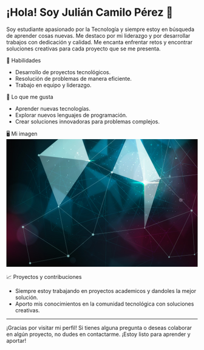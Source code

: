 # ¡Hola! Soy Julián Camilo Pérez 👋

Soy estudiante apasionado por la Tecnología y siempre estoy en búsqueda de aprender cosas nuevas. Me destaco por mi liderazgo y por desarrollar trabajos con dedicación y calidad. Me encanta enfrentar retos y encontrar soluciones creativas para cada proyecto que se me presenta.

 🎯 Habilidades
- Desarrollo de proyectos tecnológicos.
- Resolución de problemas de manera eficiente.
- Trabajo en equipo y liderazgo.

 🚀 Lo que me gusta
- Aprender nuevas tecnologías.
- Explorar nuevos lenguajes de programación.
- Crear soluciones innovadoras para problemas complejos.

 🖥️ Mi imagen
![Mi imagen](https://github.com/julianperez-g/julianperez-g/blob/main/Fondo.jpg) 

 📈 Proyectos y contribuciones
- Siempre estoy trabajando en proyectos academicos y dandoles la mejor solución.
- Aporto mis conocimientos en la comunidad tecnológica con soluciones creativas.

---

¡Gracias por visitar mi perfil! Si tienes alguna pregunta o deseas colaborar en algún proyecto, no dudes en contactarme. ¡Estoy listo para aprender y aportar!

